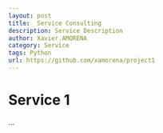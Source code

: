 ```yaml
---
layout: post
title:  Service Consulting
description: Service Description
author: Xavier.AMORENA
category: Service
tags: Python
url: https://github.com/xamorena/project1
---
```


# Service 1

...

